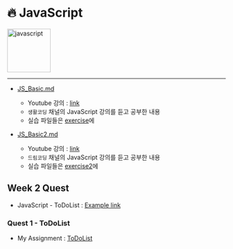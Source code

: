 # :fire: JavaScript
<img src="https://img1.daumcdn.net/thumb/R1280x0/?scode=mtistory2&fname=http%3A%2F%2Fcfile10.uf.tistory.com%2Fimage%2F2149683A58CA6BF31324DD" alt="javascript" width="100px">

---

- [JS_Basic.md](./JS_Basic.md)
  - Youtube 강의 : [link](https://www.youtube.com/watch?v=dPRtcRwKo-Y&list=PLuHgQVnccGMBB348PWRN0fREzYcYgFybf)
  - `생활코딩` 채널의 JavaScript 강의를 듣고 공부한 내용
  - 실습 파일들은 [exercise](./exercise/)에

- [JS_Basic2.md](./JS_Basic2.md)
  - Youtube 강의 : [link](https://www.youtube.com/watch?v=tJieVCgGzhs&list=PLv2d7VI9OotTVOL4QmPfvJWPJvkmv6h-2&index=2)
  - `드림코딩` 채널의 JavaScript 강의를 듣고 공부한 내용
  - 실습 파일들은 [exercise2](./exercise2/)에

## Week 2 Quest
- JavaScript - ToDoList : [Example link](https://github.com/jsw6872/TIL/tree/main/ToDOList)

### Quest 1 - ToDoList
- My Assignment : [ToDoList](./ToDoList)